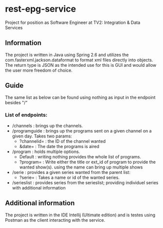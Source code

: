 # rest-epg-service
Project for position as Software Engineer at TV2: Integration & Data Services

## Information
The project is written in Java using Spring 2.6 and utilizes the com.fasterxml.jackson.dataformat to format xml files directly into objects. 
The return type is JSON as the intended use for this is GUI and would allow the user more freedom of choice. 

## Guide
The same list as below can be found using nothing as input in the endpoint besides "/"

### List of endpoints:
-  /channels : brings up the channels.
-  /programguide : brings up the programs sent on a given channel on a given day. Takes two params:
   - ?channelid= : the ID of the channel wanted
   - &date= : The date the programs is aired
-  /program : holds multiple options. 
   - Default : writing nothing provides the whole list of programs.
   - ?program= : Write either the title or ext_id of program to provide the wanted show(s). using the name can bring up multiple shows
-  /serie : provides a given series wanted from the parent list:
   - ?serie= : Takes a name or id of the wanted series.
-  /serieslist : provides series from the serieslist; providing individuel series with additional information

## Additional information
The project is written in the IDE Intellij (Ultimate edition) and is testes using Postman as the client interacting with the service. 
